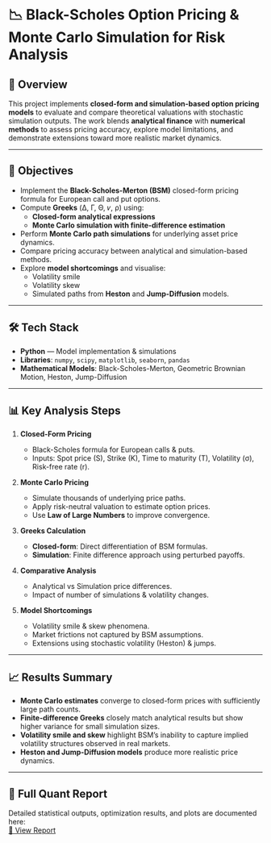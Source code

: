 # 📉 Black-Scholes Option Pricing & Monte Carlo Simulation for Risk Analysis

## 📌 Overview
This project implements **closed-form and simulation-based option pricing models** to evaluate and compare theoretical valuations with stochastic simulation outputs. The work blends **analytical finance** with **numerical methods** to assess pricing accuracy, explore model limitations, and demonstrate extensions toward more realistic market dynamics.

---

## 🎯 Objectives
- Implement the **Black-Scholes-Merton (BSM)** closed-form pricing formula for European call and put options.
- Compute **Greeks** (Δ, Γ, Θ, 𝜈, ρ) using:
  - **Closed-form analytical expressions**
  - **Monte Carlo simulation with finite-difference estimation**
- Perform **Monte Carlo path simulations** for underlying asset price dynamics.
- Compare pricing accuracy between analytical and simulation-based methods.
- Explore **model shortcomings** and visualise:
  - Volatility smile
  - Volatility skew
  - Simulated paths from **Heston** and **Jump-Diffusion** models.

---

## 🛠️ Tech Stack
- **Python** — Model implementation & simulations
- **Libraries**: `numpy`, `scipy`, `matplotlib`, `seaborn`, `pandas`
- **Mathematical Models**: Black-Scholes-Merton, Geometric Brownian Motion, Heston, Jump-Diffusion

---

## 📊 Key Analysis Steps
1. **Closed-Form Pricing**  
   - Black-Scholes formula for European calls & puts.
   - Inputs: Spot price (S), Strike (K), Time to maturity (T), Volatility (σ), Risk-free rate (r).

2. **Monte Carlo Pricing**  
   - Simulate thousands of underlying price paths.
   - Apply risk-neutral valuation to estimate option prices.
   - Use **Law of Large Numbers** to improve convergence.

3. **Greeks Calculation**  
   - **Closed-form**: Direct differentiation of BSM formulas.
   - **Simulation**: Finite difference approach using perturbed payoffs.

4. **Comparative Analysis**  
   - Analytical vs Simulation price differences.
   - Impact of number of simulations & volatility changes.

5. **Model Shortcomings**  
   - Volatility smile & skew phenomena.
   - Market frictions not captured by BSM assumptions.
   - Extensions using stochastic volatility (Heston) & jumps.

---

## 📈 Results Summary
- **Monte Carlo estimates** converge to closed-form prices with sufficiently large path counts.
- **Finite-difference Greeks** closely match analytical results but show higher variance for small simulation sizes.
- **Volatility smile and skew** highlight BSM’s inability to capture implied volatility structures observed in real markets.
- **Heston and Jump-Diffusion models** produce more realistic price dynamics.

---

## 📂 Full Quant Report
Detailed statistical outputs, optimization results, and plots are documented here:  
[📄 View  Report](https://drive.google.com/file/d/1oAQL7lDL-XIN80-1DxBQjop5OaOS_kWv/view?usp=sharing)



